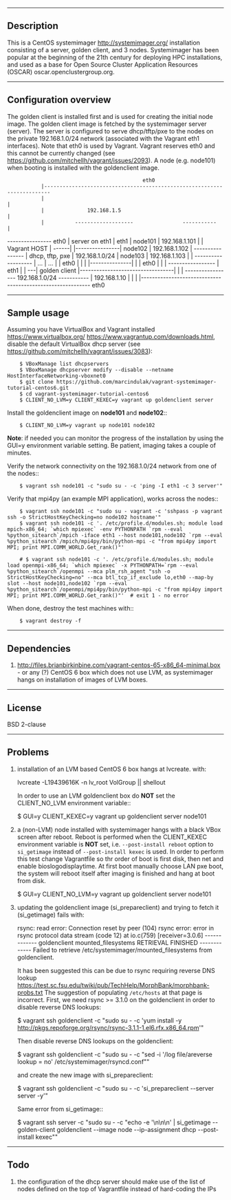-----------
Description
-----------

This is a CentOS systemimager http://systemimager.org/ installation consisting of a server,
golden client, and 3 nodes.
Systemimager has been popular at the beginning of the 21th century for deploying HPC installations,
and used as a base for Open Source Cluster Application Resources (OSCAR) oscar.openclustergroup.org.


----------------------
Configuration overview
----------------------

The golden client is installed first and is used for creating the initial node image.
The golden client image is fetched by the systemimager server (server).
The server is configured to serve dhcp/tftp/pxe to the nodes
on the private 192.168.1.0/24 network (associated with the Vagrant eth1 interfaces).
Note that eth0 is used by Vagrant. Vagrant reserves eth0 and this cannot be currently changed
(see https://github.com/mitchellh/vagrant/issues/2093).
A node (e.g. node101) when booting is installed with the goldenclient image.


                                                eth0
               |------------------------------------------------------------------------
               |                                                                       |
               |              192.168.1.5                                              |              
               |          -------------------                -----------               |
   ----------------  eth0 | server on eth1  |      eth1      | node101 | 192.168.1.101 |
   | Vagrant HOST | ------|                 |----------------| node102 | 192.168.1.102 |
   ----------------       | dhcp, tftp, pxe | 192.168.1.0/24 | node103 | 192.168.1.103 |
               |          -------------------                | ...     | ...           |
               | eth0     |             |                    |         |---------------|
               |          | eth0        |                    |         |
          -----------------             | eth1               |         |
       ---| golden client |----------------------------------|         |
       |  -----------------          192.168.1.0/24          -----------
       |     192.168.1.10                                         |
       |                                                          |
       |-----------------------------------------------------------
                                    eth0


------------
Sample usage
------------

Assuming you have VirtualBox and Vagrant installed
https://www.virtualbox.org/ https://www.vagrantup.com/downloads.html,
disable the default VirtualBox dhcp server (see https://github.com/mitchellh/vagrant/issues/3083):

        $ VBoxManage list dhcpservers
        $ VBoxManage dhcpserver modify --disable --netname HostInterfaceNetworking-vboxnet0
        $ git clone https://github.com/marcindulak/vagrant-systemimager-tutorial-centos6.git
        $ cd vagrant-systemimager-tutorial-centos6
        $ CLIENT_NO_LVM=y CLIENT_KEXEC=y vagrant up goldenclient server

Install the goldenclient image on **node101** and **node102**::

        $ CLIENT_NO_LVM=y vagrant up node101 node102

**Note**: if needed you can monitor the progress of the installation by using the GUI=y
environment variable setting. Be patient, imaging takes a couple of minutes.

Verify the network connectivity on the 192.168.1.0/24 network from one of the nodes::

        $ vagrant ssh node101 -c "sudo su - -c 'ping -I eth1 -c 3 server'"

Verify that mpi4py (an example MPI application), works across the nodes::

        $ vagrant ssh node101 -c "sudo su - vagrant -c 'sshpass -p vagrant ssh -o StrictHostKeyChecking=no node102 hostname'"
        $ vagrant ssh node101 -c '. /etc/profile.d/modules.sh; module load mpich-x86_64; `which mpiexec` -env PYTHONPATH `rpm --eval %python_sitearch`/mpich -iface eth1 --host node101,node102 `rpm --eval %python_sitearch`/mpich/mpi4py/bin/python-mpi -c "from mpi4py import MPI; print MPI.COMM_WORLD.Get_rank()"'

        # $ vagrant ssh node101 -c '. /etc/profile.d/modules.sh; module load openmpi-x86_64; `which mpiexec` -x PYTHONPATH=`rpm --eval %python_sitearch`/openmpi --mca plm_rsh_agent "ssh -o StrictHostKeyChecking=no" --mca btl_tcp_if_exclude lo,eth0 --map-by slot --host node101,node102 `rpm --eval %python_sitearch`/openmpi/mpi4py/bin/python-mpi -c "from mpi4py import MPI; print MPI.COMM_WORLD.Get_rank()"'  # exit 1 - no error

When done, destroy the test machines with::

        $ vagrant destroy -f


------------
Dependencies
------------

1. http://files.brianbirkinbine.com/vagrant-centos-65-x86_64-minimal.box - or any (?)
CentOS 6 box which does not use LVM, as systemimager hangs on installation of images of LVM boxes.


-------
License
-------

BSD 2-clause


--------
Problems
--------

1. installation of an LVM based CentOS 6 box hangs at lvcreate. with:

    lvcreate -L19439616K -n lv_root VolGroup || shellout

   In order to use an LVM goldenclient box do **NOT** set the
   CLIENT_NO_LVM environment variable::

    $ GUI=y CLIENT_KEXEC=y vagrant up goldenclient server node101

2. a (non-LVM) node installed with systemimager hangs with a black VBox screen after reboot.
   Reboot is performed when the CLIENT_KEXEC environment variable is **NOT** set, i.e.
   `--post-install reboot` option to `si_getimage` instead of `--post-install kexec` is used.
   In order to perform this test change Vagrantfile so thr order of boot is first disk, then net 
   and enable bioslogodisplaytime. At first boot manually choose LAN pxe boot, the system
   will reboot itself after imaging is finished and hang at boot from disk.
   
    $ GUI=y CLIENT_NO_LVM=y vagrant up goldenclient server node101

3. updating the goldenclient image (si_prepareclient) and trying to fetch it (si_getimage) fails with:

     rsync: read error: Connection reset by peer (104)
     rsync error: error in rsync protocol data stream (code 12) at io.c(759) [receiver=3.0.6]
     ------------- goldenclient mounted_filesystems RETRIEVAL FINISHED -------------
     Failed to retrieve /etc/systemimager/mounted_filesystems from goldenclient.

   It has been suggested this can be due to rsync requiring reverse DNS lookup
   https://test.sc.fsu.edu/twiki/pub/TechHelp/MorphBank/morphbank-probs.txt
   The suggestion of populating `/etc/hosts` at that page is incorrect.
   First, we need rsync >= 3.1.0 on the goldenclient in order to disable reverse DNS lookups:

     $ vagrant ssh goldenclient -c "sudo su - -c 'yum install -y http://pkgs.repoforge.org/rsync/rsync-3.1.1-1.el6.rfx.x86_64.rpm'"
 
   Then disable reverse DNS lookups on the goldenclient:

     $ vagrant ssh goldenclient -c "sudo su - -c \"sed -i '/log file/areverse lookup = no' /etc/systemimager/rsyncd.conf\""

   and create the new image with si_prepareclient:

     $ vagrant ssh goldenclient -c "sudo su - -c 'si_prepareclient --server server -y'"

   Same error from si_getimage::

     $ vagrant ssh server -c "sudo su - -c \"echo -e '\n\n\n' | si_getimage --golden-client goldenclient --image node --ip-assignment dhcp --post-install kexec\""


----
Todo
----

1. the configuration of the dhcp server should make use of the list of nodes defined
   on the top of Vagrantfile instead of hard-coding the IPs

